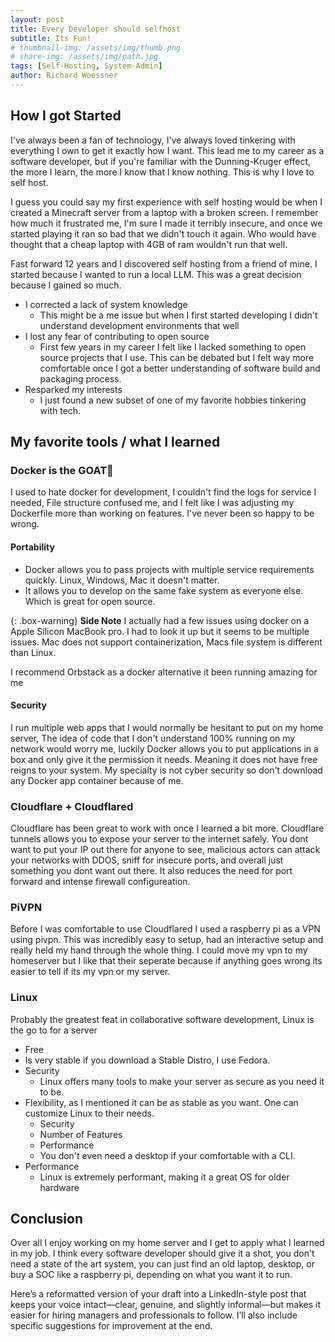 ```yaml
---
layout: post
title: Every Developer should selfhost
subtitle: Its Fun!
# thumbnail-img: /assets/img/thumb.png
# share-img: /assets/img/path.jpg
tags: [Self-Hosting, System-Admin]
author: Richard Woessner
---
```


## How I got Started
I've always been a fan of technology, I've always loved tinkering with everything I own to get it exactly how I want. This lead me to my career as a software developer, but if you're familiar with the Dunning-Kruger effect, the more I learn, the more I know that I know nothing. This is why I love to self host.

I guess you could say my first experience with self hosting would be when I created a Minecraft server from a laptop with a broken screen. I remember how much it frustrated me, I'm sure I made it terribly insecure, and once we started playing it ran so bad that we didn't touch it again. Who would have thought that a cheap laptop with 4GB of ram wouldn't run that well.

Fast forward 12 years and I discovered self hosting from a friend of mine. I started because I wanted to run a local LLM. This was a great decision because I gained so much.
- I corrected a lack of system knowledge
	- This might be a me issue but when I first started developing I didn't understand development environments that well
- I lost any fear of contributing to open source
	- First few years in my career I felt like I lacked something to open source projects that I use. This can be debated but I felt way more comfortable once I got a better understanding of software build and packaging process. 
- Resparked my interests
	- I just found a new subset of one of my favorite hobbies tinkering with tech.
	  
	  
## My favorite tools / what I learned

### Docker is the GOAT🐐
I used to hate docker for development, I couldn't find the logs for service I needed, File structure confused me, and I felt like I was adjusting my Dockerfile more than working on features. I've never been so happy to be wrong.
#### Portability
- Docker allows you to pass projects with multiple service requirements quickly. Linux, Windows, Mac it doesn't matter. 
- It allows you to develop on the same fake system as everyone else. Which is great for open source.

{: .box-warning}
 **Side Note** 
 I actually had a few issues using docker on a Apple Silicon MacBook pro. I had to look it up but it seems to be multiple issues. Mac does not support containerization, Macs file system is different than Linux.

 I recommend Orbstack as a docker alternative it been running amazing for me 

#### Security
I run multiple web apps that I would normally be hesitant to put on my home server, The idea of code that I don't understand 100% running on my network would worry me, luckily Docker allows you to put applications in a box and only give it the permission it needs. Meaning it does not have free reigns to your system. My specialty is not cyber security so don't download any Docker app container because of me.
  
### Cloudflare + Cloudflared
Cloudflare has been great to work with once I learned a bit more. Cloudflare tunnels allows you to expose your server to the internet safely. You dont want to put your IP out there for anyone to see, malicious actors can attack your networks with DDOS, sniff for insecure ports, and overall just something you dont want out there. It also reduces the need for port forward and intense firewall configureation.


### PiVPN
Before I was comfortable to use Cloudflared I used a raspberry pi as a VPN using pivpn. This was incredibly easy to setup, had an interactive setup and really held my hand through the whole thing. I could move my vpn to my homeserver but I like that their seperate because if anything goes wrong its easier to tell if its my vpn or my server.


### Linux
Probably the greatest feat in collaborative software development, Linux is the go to for a server
- Free
- Is very stable if you download a Stable Distro, I use Fedora.
- Security
	- Linux offers many tools to make your server as secure as you need it to be.
- Flexibility, as I mentioned it can be as stable as you want. One can customize Linux to their needs.
	- Security
	- Number of Features
	- Performance
	- You don't even need a desktop if your comfortable with a CLI.
- Performance
	- Linux is extremely performant, making it a great OS for older hardware


## Conclusion
Over all I enjoy working on my home server and I get to apply what I learned in my job. I think every software developer should give it a shot, you don't need a state of the art system, you can just find an old laptop, desktop, or buy a SOC like a raspberry pi, depending on what you want it to run.

Here’s a reformatted version of your draft into a LinkedIn-style post that keeps your voice intact—clear, genuine, and slightly informal—but makes it easier for hiring managers and professionals to follow. I’ll also include specific suggestions for improvement at the end.
